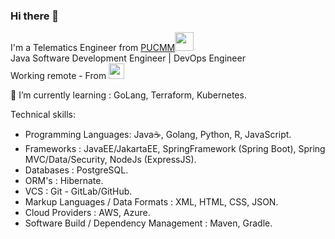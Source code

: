 ### Hi there 👋


I'm a Telematics Engineer from <a href="https://www.pucmm.edu.do/">PUCMM</a><img src="https://media.giphy.com/media/fYSnHlufseco8Fh93Z/giphy.gif" width="30"></br>
Java Software Development Engineer | DevOps Engineer
</br>Working remote - From    <span> <img src="https://cdn-icons-png.flaticon.com/512/330/330638.png" width="25"/> 
  
🌱 I’m currently learning :  GoLang, Terraform, Kubernetes. 
  
  
  Technical skills:
- Programming Languages: Java☕, Golang, Python, R, JavaScript.
- Frameworks : JavaEE/JakartaEE, SpringFramework (Spring Boot), Spring MVC/Data/Security, NodeJs (ExpressJS). 
- Databases : PostgreSQL.
- ORM's : Hibernate. 
- VCS : Git - GitLab/GitHub.
- Markup Languages / Data Formats : XML, HTML, CSS, JSON.
- Cloud Providers : AWS, Azure.
- Software Build / Dependency Management : Maven, Gradle.
  
  
<!--
**BrayanMnz/brayanmnz** is a ✨ _special_ ✨ repository because its `README.md` (this file) appears on your GitHub profile.

Here are some ideas to get you started:

- 🔭 I’m currently working on ...
- 🌱 I’m currently learning ...
- 👯 I’m looking to collaborate on ...
- 🤔 I’m looking for help with ...
- 💬 Ask me about ...
- 📫 How to reach me: ...
- 😄 Pronouns: ...
- ⚡ Fun fact: ...
-->
